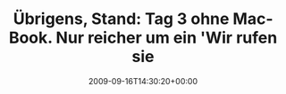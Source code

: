 ---
retweeted: false
source: <a href="http://twitter.com" rel="nofollow">Twitter Web Client</a>
entities:
  hashtags: []
  symbols: []
  user_mentions: []
  urls: []
display_text_range:
- '0'
- '114'
favorite_count: '0'
id_str: '4030082166'
truncated: false
retweet_count: '0'
id: '4030082166'
created_at: Wed Sep 16 14:30:20 +0000 2009
favorited: false
full_text: 'Übrigens, Stand: Tag 3 ohne MacBook. Nur reicher um ein ''Wir rufen sie
  zurück, wenn der Kostenvoranschlag da ist."'
lang: de
tags:
- pesos/twitter
date: '2009-09-16T14:30:20+00:00'
src: https://twitter.com/bascht/status/4030082166
original_url: https://twitter.com/bascht/status/4030082166
type: twitter_tweet
text: 'Übrigens, Stand: Tag 3 ohne MacBook. Nur reicher um ein ''Wir rufen sie zurück,
  wenn der Kostenvoranschlag da ist."'
title: 'Übrigens, Stand: Tag 3 ohne MacBook. Nur reicher um ein ''Wir rufen sie '

---